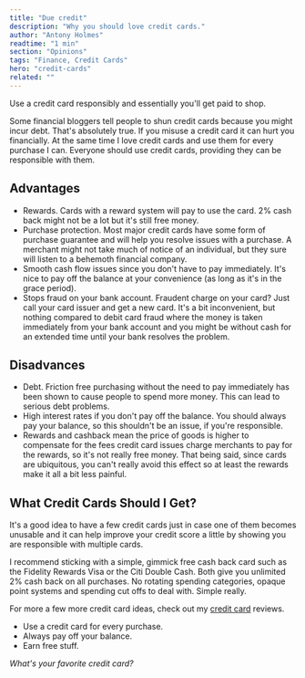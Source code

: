 ```yaml
---
title: "Due credit"
description: "Why you should love credit cards."
author: "Antony Holmes"
readtime: "1 min"
section: "Opinions"
tags: "Finance, Credit Cards"
hero: "credit-cards"
related: ""
---
```


Use a credit card responsibly and essentially you'll get paid to shop.

<!-- end -->

Some financial bloggers tell people to shun credit cards because you might incur debt. That's absolutely true. If you misuse a credit card it can
hurt you financially. At the same time I love credit cards and use them for every purchase I can. Everyone should use credit cards, providing they
can be responsible with them.

## Advantages

- Rewards. Cards with a reward system will pay to use the card. 2% cash back might not be a lot but it's still free money.
- Purchase protection. Most major credit cards have some form of purchase guarantee and will help you resolve issues with a purchase. A merchant
  might not take much of notice of an individual, but they sure will listen to a behemoth financial company.
- Smooth cash flow issues since you don't have to pay immediately. It's nice to pay off the balance at your convenience (as long as it's in the
  grace period).
- Stops fraud on your bank account. Fraudent charge on your card? Just call your card issuer and get a new card. It's a bit inconvenient, but nothing
  compared to debit card fraud where the money is taken immediately from your bank account and you might be without cash for an extended time until
  your bank resolves the problem.

## Disadvances

- Debt. Friction free purchasing without the need to pay immediately has been shown to cause people to spend more money. This can lead to serious debt
  problems.
- High interest rates if you don't pay off the balance. You should always pay your balance, so this shouldn't be an issue, if you're responsible.
- Rewards and cashback mean the price of goods is higher to compensate for the fees credit card issues charge merchants to pay for the rewards,
  so it's not really free money. That being said, since cards are ubiquitous, you can't really avoid this effect so at least the rewards make it
  all a bit less painful.

## What Credit Cards Should I Get?

It's a good idea to have a few credit cards just in case one of them becomes unusable and it can help improve your credit score a little by showing
you are responsible with multiple cards.

I recommend sticking with a simple, gimmick free cash back card such as the Fidelity Rewards Visa or the Citi Double Cash. Both give you unlimited
2% cash back on all purchases. No rotating spending categories, opaque point systems and spending cut offs to deal with. Simple really.

For more a few more credit card ideas, check out my [credit card](/reviews/credit-cards) reviews.


<div class="conclusions">

- Use a credit card for every purchase.
- Always pay off your balance.
- Earn free stuff.

</div>

_What's your favorite credit card?_
